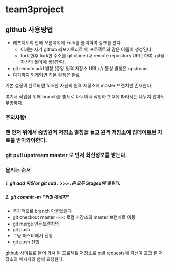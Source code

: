 # team3project

## github 사용방법

* 레포지토리 안에 오른쪽위에 Fork를 클릭하여 링크를 딴다.
  * 이제는 자기 github 레포지토리로 이 프로젝트와 같은 이름이 생성된다.
  * fork 한후 fork한 주소를 git clone (내 remote repository URL) 하여 .git을 자신의 폴더에 생성한다.
* git remote add 별칭 (중앙 원격 저장소 URL)    // 통상 별칭은 upstream
 * 여기까지 되게되면 기본 설정은 완료

기본 설정이 완료되면 fork한 자신의 원격 저장소에 master 브랜치만 존재한다.


여기서 작업을 위해 branch를 별도로 나누어서 작업하고
때에 따라서는 나누지 않아도 무방하다.

### 주의사항!
### 맨 먼저 위에서 중앙원격 저장소 별칭을 들고 원격 저장소에 업데이트된 자료를 받아와야한다.
### git pull upstream master 로 먼저 최신정보를 받는다.

### 올리는 순서
##### 1. git add 파일 or git add . >>> .은 모두 Staged에 올린다.
##### 2. git commit -m "커밋 메세지"


* 추가적으로 branch 만들었을때
 * git checkout master <<< 로컬 저장소의 master 브랜치로 이동
 * git merge 만든브랜치명
 * git push
* 그냥 마스터에서 진행
 * git push 진행

github 사이트로 들어 와서 팀 프로젝트 저장소로 pull requests에 자신이 포크 된 저장소의
메시지와 함께 요청한다.


